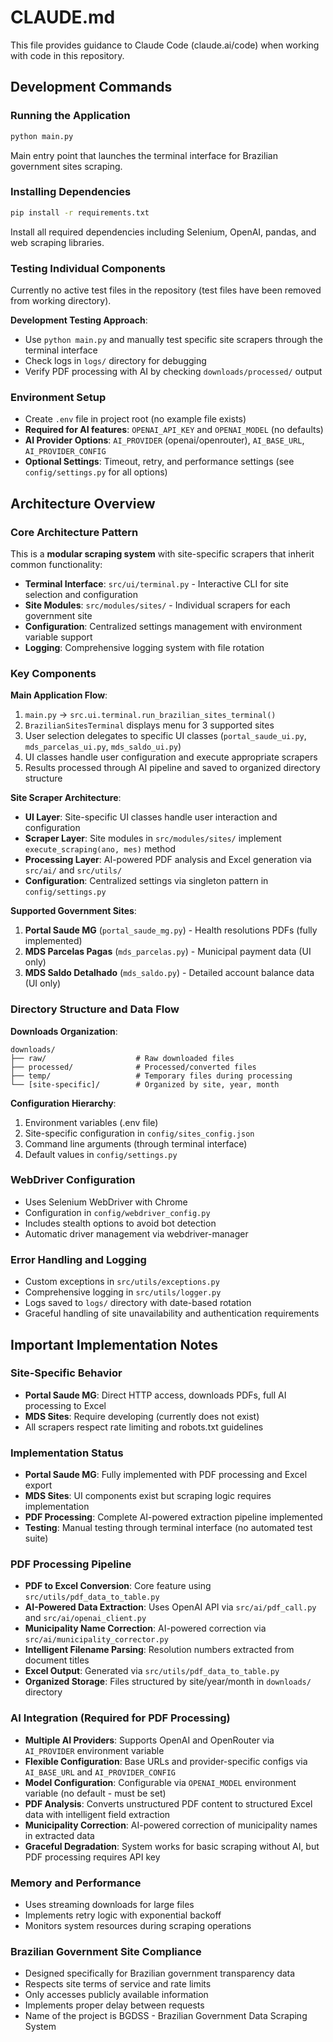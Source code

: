 # CLAUDE.md

This file provides guidance to Claude Code (claude.ai/code) when working with code in this repository.

## Development Commands

### Running the Application
```bash
python main.py
```
Main entry point that launches the terminal interface for Brazilian government sites scraping.

### Installing Dependencies
```bash
pip install -r requirements.txt
```
Install all required dependencies including Selenium, OpenAI, pandas, and web scraping libraries.

### Testing Individual Components
Currently no active test files in the repository (test files have been removed from working directory).

**Development Testing Approach**:
- Use `python main.py` and manually test specific site scrapers through the terminal interface
- Check logs in `logs/` directory for debugging
- Verify PDF processing with AI by checking `downloads/processed/` output

### Environment Setup
- Create `.env` file in project root (no example file exists)
- **Required for AI features**: `OPENAI_API_KEY` and `OPENAI_MODEL` (no defaults)
- **AI Provider Options**: `AI_PROVIDER` (openai/openrouter), `AI_BASE_URL`, `AI_PROVIDER_CONFIG`
- **Optional Settings**: Timeout, retry, and performance settings (see `config/settings.py` for all options)

## Architecture Overview

### Core Architecture Pattern
This is a **modular scraping system** with site-specific scrapers that inherit common functionality:

- **Terminal Interface**: `src/ui/terminal.py` - Interactive CLI for site selection and configuration
- **Site Modules**: `src/modules/sites/` - Individual scrapers for each government site
- **Configuration**: Centralized settings management with environment variable support
- **Logging**: Comprehensive logging system with file rotation

### Key Components

**Main Application Flow**:
1. `main.py` → `src.ui.terminal.run_brazilian_sites_terminal()`
2. `BrazilianSitesTerminal` displays menu for 3 supported sites
3. User selection delegates to specific UI classes (`portal_saude_ui.py`, `mds_parcelas_ui.py`, `mds_saldo_ui.py`)
4. UI classes handle user configuration and execute appropriate scrapers
5. Results processed through AI pipeline and saved to organized directory structure

**Site Scraper Architecture**:
- **UI Layer**: Site-specific UI classes handle user interaction and configuration
- **Scraper Layer**: Site modules in `src/modules/sites/` implement `execute_scraping(ano, mes)` method
- **Processing Layer**: AI-powered PDF analysis and Excel generation via `src/ai/` and `src/utils/`
- **Configuration**: Centralized settings via singleton pattern in `config/settings.py`

**Supported Government Sites**:
1. **Portal Saude MG** (`portal_saude_mg.py`) - Health resolutions PDFs (fully implemented)
2. **MDS Parcelas Pagas** (`mds_parcelas.py`) - Municipal payment data (UI only)
3. **MDS Saldo Detalhado** (`mds_saldo.py`) - Detailed account balance data (UI only)

### Directory Structure and Data Flow

**Downloads Organization**:
```
downloads/
├── raw/                    # Raw downloaded files
├── processed/              # Processed/converted files  
├── temp/                   # Temporary files during processing
└── [site-specific]/        # Organized by site, year, month
```

**Configuration Hierarchy**:
1. Environment variables (.env file)
2. Site-specific configuration in `config/sites_config.json`
3. Command line arguments (through terminal interface)  
4. Default values in `config/settings.py`

### WebDriver Configuration
- Uses Selenium WebDriver with Chrome
- Configuration in `config/webdriver_config.py`
- Includes stealth options to avoid bot detection
- Automatic driver management via webdriver-manager

### Error Handling and Logging
- Custom exceptions in `src/utils/exceptions.py`
- Comprehensive logging in `src/utils/logger.py` 
- Logs saved to `logs/` directory with date-based rotation
- Graceful handling of site unavailability and authentication requirements

## Important Implementation Notes

### Site-Specific Behavior
- **Portal Saude MG**: Direct HTTP access, downloads PDFs, full AI processing to Excel
- **MDS Sites**: Require developing (currently does not exist)
- All scrapers respect rate limiting and robots.txt guidelines

### Implementation Status
- **Portal Saude MG**: Fully implemented with PDF processing and Excel export
- **MDS Sites**: UI components exist but scraping logic requires implementation
- **PDF Processing**: Complete AI-powered extraction pipeline implemented
- **Testing**: Manual testing through terminal interface (no automated test suite)

### PDF Processing Pipeline
- **PDF to Excel Conversion**: Core feature using `src/utils/pdf_data_to_table.py`
- **AI-Powered Data Extraction**: Uses OpenAI API via `src/ai/pdf_call.py` and `src/ai/openai_client.py`
- **Municipality Name Correction**: AI-powered correction via `src/ai/municipality_corrector.py`
- **Intelligent Filename Parsing**: Resolution numbers extracted from document titles  
- **Excel Output**: Generated via `src/utils/pdf_data_to_table.py`
- **Organized Storage**: Files structured by site/year/month in `downloads/` directory

### AI Integration (Required for PDF Processing)
- **Multiple AI Providers**: Supports OpenAI and OpenRouter via `AI_PROVIDER` environment variable
- **Flexible Configuration**: Base URLs and provider-specific configs via `AI_BASE_URL` and `AI_PROVIDER_CONFIG`
- **Model Configuration**: Configurable via `OPENAI_MODEL` environment variable (no default - must be set)
- **PDF Analysis**: Converts unstructured PDF content to structured Excel data with intelligent field extraction
- **Municipality Correction**: AI-powered correction of municipality names in extracted data
- **Graceful Degradation**: System works for basic scraping without AI, but PDF processing requires API key

### Memory and Performance
- Uses streaming downloads for large files
- Implements retry logic with exponential backoff
- Monitors system resources during scraping operations

### Brazilian Government Site Compliance
- Designed specifically for Brazilian government transparency data
- Respects site terms of service and rate limits
- Only accesses publicly available information
- Implements proper delay between requests
- Name of the project is BGDSS - Brazilian Government Data Scraping System